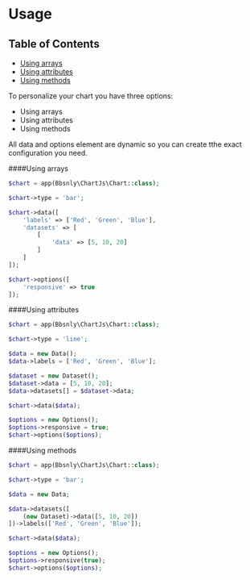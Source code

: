# Usage

## Table of Contents
- [Using arrays](#using_arrays)
- [Using attributes](#using_attributes)
- [Using methods](#using_methods)

To personalize your chart you have three options:
* Using arrays
* Using attributes
* Using methods

All data and options element are dynamic so you can create tthe exact configuration you need.


####Using arrays
```php
$chart = app(Bbsnly\ChartJs\Chart::class);

$chart->type = 'bar';

$chart->data([
    'labels' => ['Red', 'Green', 'Blue'],
    'datasets' => [
        [
            'data' => [5, 10, 20]
        ]
    ]
]);

$chart->options([
    'responsive' => true
]);
```
####Using attributes
```php
$chart = app(Bbsnly\ChartJs\Chart::class);

$chart->type = 'line';

$data = new Data();
$data->labels = ['Red', 'Green', 'Blue'];

$dataset = new Dataset();
$dataset->data = [5, 10, 20];
$data->datasets[] = $dataset->data;

$chart->data($data);

$options = new Options();
$options->responsive = true;
$chart->options($options);
```
####Using methods
```php
$chart = app(Bbsnly\ChartJs\Chart::class);

$chart->type = 'bar';

$data = new Data;

$data->datasets([
    (new Dataset)->data([5, 10, 20])
])->labels(['Red', 'Green', 'Blue']);

$chart->data($data);

$options = new Options();
$options->responsive(true);
$chart->options($options);
```
